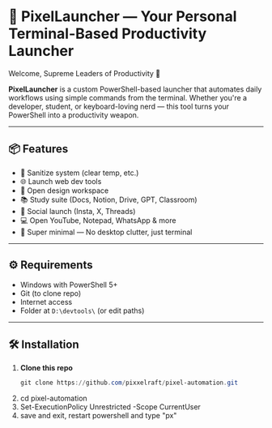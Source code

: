 # 🚀 PixelLauncher — Your Personal Terminal-Based Productivity Launcher

Welcome, Supreme Leaders of Productivity 👑

**PixelLauncher** is a custom PowerShell-based launcher that automates daily workflows using simple commands from the terminal. Whether you're a developer, student, or keyboard-loving nerd — this tool turns your PowerShell into a productivity weapon.

---

## 📦 Features

- 🧹 Sanitize system (clear temp, etc.)
- 🌐 Launch web dev tools
- 🎨 Open design workspace
- 📚 Study suite (Docs, Notion, Drive, GPT, Classroom)
- 📱 Social launch (Insta, X, Threads)
- 💻 Open YouTube, Notepad, WhatsApp & more
- 🧠 Super minimal — No desktop clutter, just terminal

---

## ⚙️ Requirements

- Windows with PowerShell 5+
- Git (to clone repo)
- Internet access
- Folder at `D:\devtools\` (or edit paths)

---

## 🛠️ Installation

1. **Clone this repo**
   ```powershell
   git clone https://github.com/pixxelraft/pixel-automation.git
2. cd pixel-automation
3. Set-ExecutionPolicy Unrestricted -Scope CurrentUser
4. save and exit, restart powershell and type "px"
